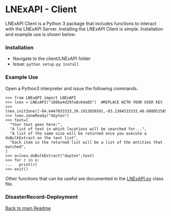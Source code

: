 # LNExAPI - Client

LNExAPI Client is a Python 3 package that includes functions to interact with the LNExAPI Server. Installing the LNExAPI Client is simple. Installation and example use is shown below:

### Installation

* Navigate to the client/LNExAPI folder
* Issue: `python setup.py install`

### Example Use 

Open a Python3 interpreter and issue the following commands.

```
>>> from LNExAPI import LNExAPI
>>> lnex = LNExAPI("168ba4d297a8c64a03")  #REPLACE WITH YOUR USER KEY
>>> lnex.initZone([-84.6447033333,39.1912856591,-83.2384533333,40.0880515857],"dayton")
>>> lnex.zoneReady("dayton")
>>> text=[
  "Your text goes here:",
  "A list of text in which locations will be searched for...",
  "A list of the same size will be returned once you execute a doBulkExtract on the text list",
  "Each item in the returned list will be a list of the entities that matched",
]
>>> o=lnex.doBulkExtract("dayton",text)
>>> for r in o:
...   print(r)
>>> exit()
```
Other functions that can be useful are documented in the [LNExAPI.py](client/LNExAPI/LNExAPI/LNExAPI.py) class file.
### DisasterRecord-Deployment

[Back to main Readme](README.md)